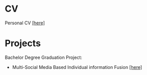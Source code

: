 # CV
Personal CV [[here]](https://github.com/curme/CV/blob/master/CV%20-%20ZHAN%20Hui.pdf)
# Projects
Bachelor Degree Graduation Project:  
- Multi-Social Media Based Individual information Fusion [[here]](https://github.com/curme/CV/blob/master/projects/Graduation%20Project/indroduction%20ppt.pdf)
